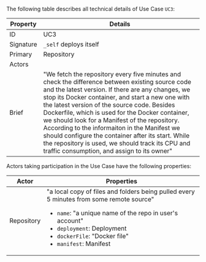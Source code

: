 The following table describes all technical details of Use Case `UC3`:

<table>
      <thead>
         <tr>
            <th>Property</th>
            <th>Details</th>
         </tr>
      </thead>
      <tbody>
         <tr>
            <td>ID</td>
            <td>UC3</td>
         </tr>
         <tr>
            <td>Signature</td>
            <td>
               <code>_self</code> deploys itself</td>
         </tr>
         <tr>
            <td>Primary</td>
            <td>Repository</td>
         </tr>
         <tr>
            <td>Actors</td>
            <td/>
         </tr>
         <tr>
            <td>Brief</td>
            <td>"We fetch the repository every five minutes and check the difference between existing source code and the latest version. If there are any changes, we stop its Docker container, and start a new one with the latest version of the source code. Besides Dockerfile, which is used for the Docker container, we should look for a Manifest of the repository. According to the informaiton in the Manifest we should configure the container after its start. While the repository is used, we should track its CPU and traffic consumption, and assign to its owner"</td>
         </tr>
      </tbody>
   </table>

Actors taking participation in the Use Case have the following properties:

<table>
      <thead>
         <tr>
            <th>Actor</th>
            <th>Properties</th>
         </tr>
      </thead>
      <tbody>
         <tr>
            <td>Repository</td>
            <td>"a local copy of files and folders being pulled every 5 minutes from some remote source"<ul>
                  <li>
                     <code>name</code>:  "a unique name of the repo in user's account"</li>
                  <li>
                     <code>deployment</code>: Deployment</li>
                  <li>
                     <code>dockerFile</code>:  "Docker file"</li>
                  <li>
                     <code>manifest</code>: Manifest</li>
               </ul>
            </td>
         </tr>
      </tbody>
   </table>
